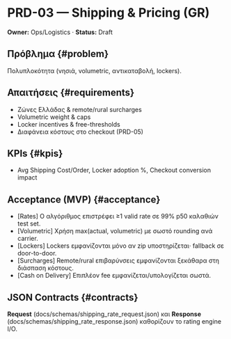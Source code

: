 # PRD-03 — Shipping & Pricing (GR)
**Owner:** Ops/Logistics · **Status:** Draft

## Πρόβλημα {#problem}
Πολυπλοκότητα (νησιά, volumetric, αντικαταβολή, lockers).

## Απαιτήσεις {#requirements}
- Ζώνες Ελλάδας & remote/rural surcharges
- Volumetric weight & caps
- Locker incentives & free-thresholds
- Διαφάνεια κόστους στο checkout (PRD-05)

## KPIs {#kpis}
- Avg Shipping Cost/Order, Locker adoption %, Checkout conversion impact

## Acceptance (MVP) {#acceptance}
- [Rates] Ο αλγόριθμος επιστρέφει ≥1 valid rate σε 99% p50 καλαθιών test set.
- [Volumetric] Χρήση max(actual, volumetric) με σωστό rounding ανά carrier.
- [Lockers] Lockers εμφανίζονται μόνο αν zip υποστηρίζεται· fallback σε door-to-door.
- [Surcharges] Remote/rural επιβαρύνσεις εμφανίζονται ξεκάθαρα στη διάσπαση κόστους.
- [Cash on Delivery] Επιπλέον fee εμφανίζεται/υπολογίζεται σωστά.

## JSON Contracts {#contracts}
**Request** (docs/schemas/shipping_rate_request.json) και **Response** (docs/schemas/shipping_rate_response.json) καθορίζουν το rating engine I/O.
